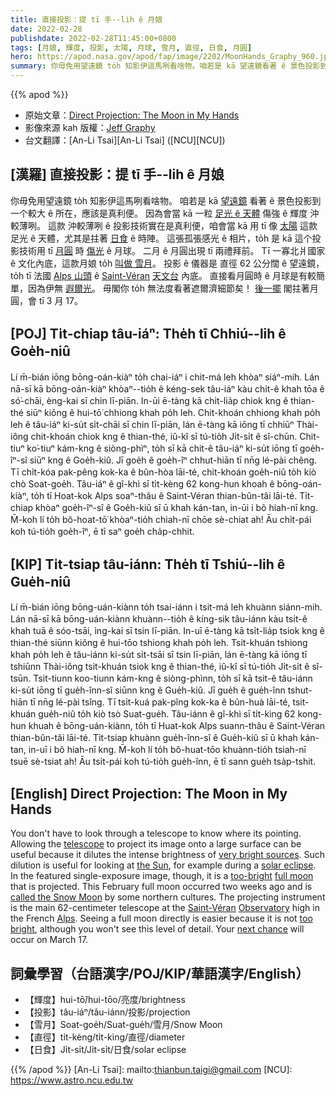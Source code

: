 ```yaml
---
title: 直接投影：提 tī 手--lih ê 月娘
date: 2022-02-28
publishdate: 2022-02-28T11:45:00+0800
tags: [月娘, 輝度, 投影, 太陽, 月球, 雪月, 直徑, 日食, 月圓]
hero: https://apod.nasa.gov/apod/fap/image/2202/MoonHands_Graphy_960.jpg
summary: 你毋免用望遠鏡 to̍h 知影伊這馬咧看啥物。咱若是 kā 望遠鏡看著 ê 景色投影到一个較大 ê 所在，應該是真利便。
---
```


{{% apod %}}

- 原始文章：[Direct Projection: The Moon in My Hands](https://apod.nasa.gov/apod/ap220228.html)
- 影像來源 kah 版權：[Jeff Graphy](https://www.facebook.com/Jeffgraphyphotography/)
- 台文翻譯：[An-Li Tsai][An-Li Tsai] ([NCU][NCU])

## [漢羅] 直接投影：提 tī 手--lih ê 月娘
你毋免用望遠鏡 to̍h 知影伊這馬咧看啥物。
咱若是 kā [望遠鏡][telescope] 看著 ê 景色投影到一个較大 ê 所在，應該是真利便。
因為會當 kā 一粒 [足光 ê 天體][very bright sources] 傷強 ê 輝度 沖較薄咧。
這款 沖較薄咧 ê 投影技術實在是真利便，咱會當 kā 用 tī 像 [太陽][the Sun] 這款足光 ê 天體，尤其是拄著 [日食][solar eclipse] ê 時陣。
這張孤張感光 ê 相片，to̍h 是 kā 這个投影技術用 tī [月圓][full moon] 時 [傷光][too-bright] ê 月球。
二月 ê 月圓出現 tī 兩禮拜前。
Tī 一寡北爿國家 ê 文化內底，這款月娘 to̍h [叫做 雪月][called the Snow Moon]。
投影 ê 儀器是 直徑 62 公分闊 ê 望遠鏡，to̍h tī 法國 [Alps 山頭][Alps] ê [Saint-Véran][Saint-Véran] [天文台][Observatory] 內底。
直接看月圓時 ê 月球是有較簡單，因為伊無 [遐爾光][too bright]。
毋閣你 to̍h 無法度看著遮爾濟細節矣！
[後一擺][next chance] 閣拄著月圓，會 tī 3 月 17。

## [POJ] Ti̍t-chiap tâu-iáⁿ: The̍h tī Chhiú--lih ê Goe̍h-niû
Lí m̄-bián iōng bōng-oán-kiàⁿ to̍h chai-iáⁿ i chit-má leh khòaⁿ siáⁿ-mih.
Lán nā-sī kā bōng-oán-kiàⁿ khòaⁿ--tio̍h ê kéng-sek tâu-iáⁿ kàu chi̍t-ê khah tōa ê só͘-chāi, èng-kai sī chin lī-piān.
In-ūi ē-tàng kā chi̍t-lia̍p chiok kng ê thian-thé siūⁿ kiông ê hui-tō͘ chhiong khah po̍h leh.
Chit-khoán chhiong khah po̍h leh ê tâu-iáⁿ ki-su̍t si̍t-chāi sī chin lī-piān, lán ē-tàng kā iōng tī chhiūⁿ Thài-iông chit-khoán chiok kng ê thian-thé, iû-kî sī tú-tio̍h Ji̍t-si̍t ê sî-chūn.
Chit-tiuⁿ ko͘-tiuⁿ kám-kng ê siòng-phìⁿ, to̍h sī kā chit-ê tâu-iáⁿ ki-su̍t iōng tī goe̍h-îⁿ-sî siūⁿ kng ê Goe̍h-kiû.
Jī goe̍h ê goe̍h-îⁿ chhut-hiān tī nn̄g lé-pài chêng.
Tī chi̍t-kóa pak-pêng kok-ka ê bûn-hòa lāi-té, chit-khoán goe̍h-niû to̍h kiò chò Soat-goe̍h.
Tâu-iáⁿ ê gî-khì sī ti̍t-kèng 62 kong-hun khoah ê bōng-oán-kiàⁿ, to̍h tī Hoat-kok Alps soaⁿ-thâu ê Saint-Véran thian-bûn-tâi lāi-té.
Ti̍t-chiap khòaⁿ goe̍h-îⁿ-sî ê Goe̍h-kiû sī ū khah kán-tan, in-ūi i bô hiah-nī kng.
M̄-koh lí to̍h bô-hoat-tō͘ khòaⁿ-tio̍h chiah-nī chōe sè-chiat ah!
Āu chi̍t-pái koh tú-tio̍h goe̍h-îⁿ, ē tī saⁿ goe̍h cha̍p-chhit.

## [KIP] Ti̍t-tsiap tâu-iánn: The̍h tī Tshiú--lih ê Gue̍h-niû
Lí m̄-bián iōng bōng-uán-kiànn to̍h tsai-iánn i tsit-má leh khuànn siánn-mih.
Lán nā-sī kā bōng-uán-kiànn khuànn--tio̍h ê kíng-sik tâu-iánn kàu tsi̍t-ê khah tuā ê sóo-tsāi, ìng-kai sī tsin lī-piān.
In-uī ē-tàng kā tsi̍t-lia̍p tsiok kng ê thian-thé siūnn kiông ê hui-tōo tshiong khah po̍h leh.
Tsit-khuán tshiong khah po̍h leh ê tâu-iánn ki-su̍t si̍t-tsāi sī tsin lī-piān, lán ē-tàng kā iōng tī tshiūnn Thài-iông tsit-khuán tsiok kng ê thian-thé, iû-kî sī tú-tio̍h Ji̍t-si̍t ê sî-tsūn.
Tsit-tiunn koo-tiunn kám-kng ê siòng-phìnn, to̍h sī kā tsit-ê tâu-iánn ki-su̍t iōng tī gue̍h-înn-sî siūnn kng ê Gue̍h-kiû.
Jī gue̍h ê gue̍h-înn tshut-hiān tī nn̄g lé-pài tsîng.
Tī tsi̍t-kuá pak-pîng kok-ka ê bûn-huà lāi-té, tsit-khuán gue̍h-niû to̍h kiò tsò Suat-gue̍h.
Tâu-iánn ê gî-khì sī ti̍t-kìng 62 kong-hun khuah ê bōng-uán-kiànn, to̍h tī Huat-kok Alps suann-thâu ê Saint-Véran thian-bûn-tâi lāi-té.
Ti̍t-tsiap khuànn gue̍h-înn-sî ê Gue̍h-kiû sī ū khah kán-tan, in-uī i bô hiah-nī kng.
M̄-koh lí to̍h bô-huat-tōo khuànn-tio̍h tsiah-nī tsuē sè-tsiat ah!
Āu tsi̍t-pái koh tú-tio̍h gue̍h-înn, ē tī sann gue̍h tsa̍p-tshit.

## [English] Direct Projection: The Moon in My Hands
You don't have to look through a telescope to know where its pointing.
Allowing the [telescope][telescope] to project its image onto a large surface can be useful because it dilutes the intense brightness of [very bright sources][very bright sources].
Such dilution is useful for looking at [the Sun][the Sun], for example during a [solar eclipse][solar eclipse].
In the featured single-exposure image, though, it is a [too-bright][too-bright] [full moon][full moon] that is projected.
This February full moon occurred two weeks ago and is [called the Snow Moon][called the Snow Moon] by some northern cultures.
The projecting instrument is the main 62-centimeter telescope at the [Saint-Véran][Saint-Véran] [Observatory][Observatory] high in the French [Alps][Alps].
Seeing a full moon directly is easier because it is not [too bright][too bright], although you won't see this level of detail.
Your [next chance][next chance] will occur on March 17.

## 詞彙學習（台語漢字/POJ/KIP/華語漢字/English）
- 【輝度】hui-tō͘/hui-tōo/亮度/brightness
- 【投影】tâu-iáⁿ/tâu-iánn/投影/projection
- 【雪月】Soat-goe̍h/Suat-gue̍h/雪月/Snow Moon
- 【直徑】ti̍t-kèng/ti̍t-kìng/直徑/diameter
- 【日食】Ji̍t-si̍t/Ji̍t-si̍t/日食/solar eclipse


{{% /apod %}}
[An-Li Tsai]: mailto:thianbun.taigi@gmail.com
[NCU]: https://www.astro.ncu.edu.tw


[telescope]:https://spaceplace.nasa.gov/telescopes/en/
[very bright sources]:https://en.wikipedia.org/wiki/List_of_brightest_natural_objects_in_the_sky
[the Sun]:https://spaceplace.nasa.gov/all-about-the-sun/en/
[solar eclipse]:https://apod.nasa.gov/apod/ap080802.html
[too-bright]:https://www.nasa.gov/feature/episode-19-we-asked-a-nasa-scientist-why-can-you-see-the-moon-during-the-day
[full moon]:https://apod.nasa.gov/apod/ap160201.html
[called the Snow Moon]:https://www.timeanddate.com/astronomy/moon/full-moon-names.html
[Saint-Véran]:https://youtu.be/snB8f_4KoB0
[Observatory]:https://en.wikipedia.org/wiki/Observatory_of_Saint-Veran
[Alps]:https://en.wikipedia.org/wiki/Alps
[too bright]:https://cdn.shopify.com/s/files/1/0591/9784/9807/products/cat-with-sunglasses-advanced-animals-cats-paint-by-numbers-global-figuredart-free-shipping_972_640x.jpg
[next chance]:https://svs.gsfc.nasa.gov/4955
